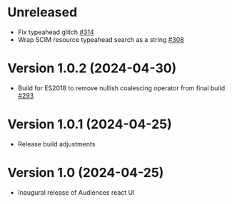 # Unreleased

- Fix typeahead glitch [#314](https://github.com/powerhome/audiences/pull/314)
- Wrap SCIM resource typeahead search as a string [#308](https://github.com/powerhome/audiences/pull/308)

# Version 1.0.2 (2024-04-30)

- Build for ES2018 to remove nullish coalescing operator from final build [#293](https://github.com/powerhome/audiences/pull/293)

# Version 1.0.1 (2024-04-25)

- Release build adjustments

# Version 1.0 (2024-04-25)

- Inaugural release of Audiences react UI
